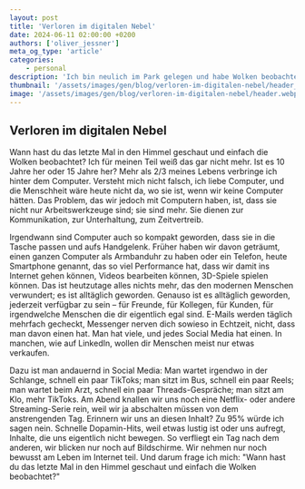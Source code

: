 ```yaml
---
layout: post
title: 'Verloren im digitalen Nebel'
date: 2024-06-11 02:00:00 +0200
authors: ['oliver_jessner']
meta_og_type: 'article'
categories:
    - personal
description: 'Ich bin neulich im Park gelegen und habe Wolken beobachtet, und dabei ist folgender Text in meinen Gedanken entstanden.'
thumbnail: '/assets/images/gen/blog/verloren-im-digitalen-nebel/header_thumbnail.webp'
image: '/assets/images/gen/blog/verloren-im-digitalen-nebel/header.webp'
---
```


## Verloren im digitalen Nebel

Wann hast du das letzte Mal in den Himmel geschaut und einfach die Wolken beobachtet? Ich für meinen Teil weiß das gar nicht mehr. Ist es 10 Jahre her oder 15 Jahre her? Mehr als 2/3 meines Lebens verbringe ich hinter dem Computer. Versteht mich nicht falsch, ich liebe Computer, und die Menschheit wäre heute nicht da, wo sie ist, wenn wir keine Computer hätten. Das Problem, das wir jedoch mit Computern haben, ist, dass sie nicht nur Arbeitswerkzeuge sind; sie sind mehr. Sie dienen zur Kommunikation, zur Unterhaltung, zum Zeitvertreib.

Irgendwann sind Computer auch so kompakt geworden, dass sie in die Tasche passen und aufs Handgelenk. Früher haben wir davon geträumt, einen ganzen Computer als Armbanduhr zu haben oder ein Telefon, heute Smartphone genannt, das so viel Performance hat, dass wir damit ins Internet gehen können, Videos bearbeiten können, 3D-Spiele spielen können. Das ist heutzutage alles nichts mehr, das den modernen Menschen verwundert; es ist alltäglich geworden. Genauso ist es alltäglich geworden, jederzeit verfügbar zu sein – für Freunde, für Kollegen, für Kunden, für irgendwelche Menschen die dir eigentlich egal sind. E-Mails werden täglich mehrfach gecheckt, Messenger nerven dich sowieso in Echtzeit, nicht, dass man davon einen hat. Man hat viele, und jedes Social Media hat einen. In manchen, wie auf LinkedIn, wollen dir Menschen meist nur etwas verkaufen.

Dazu ist man andauernd in Social Media: Man wartet irgendwo in der Schlange, schnell ein paar TikToks; man sitzt im Bus, schnell ein paar Reels; man wartet beim Arzt, schnell ein paar Threads-Gespräche; man sitzt am Klo, mehr TikToks. Am Abend knallen wir uns noch eine Netflix- oder andere Streaming-Serie rein, weil wir ja abschalten müssen von dem anstrengenden Tag. Erinnern wir uns an diesen Inhalt? Zu 95% würde ich sagen nein. Schnelle Dopamin-Hits, weil etwas lustig ist oder uns aufregt, Inhalte, die uns eigentlich nicht bewegen. So verfliegt ein Tag nach dem anderen, wir blicken nur noch auf Bildschirme. Wir nehmen nur noch bewusst am Leben im Internet teil. Und darum frage ich mich: "Wann hast du das letzte Mal in den Himmel geschaut und einfach die Wolken beobachtet?"
